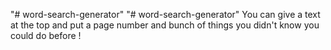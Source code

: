 "# word-search-generator" 
"# word-search-generator" 
You can give a text at the top and put a page number and bunch of things you didn't know you could do before !
